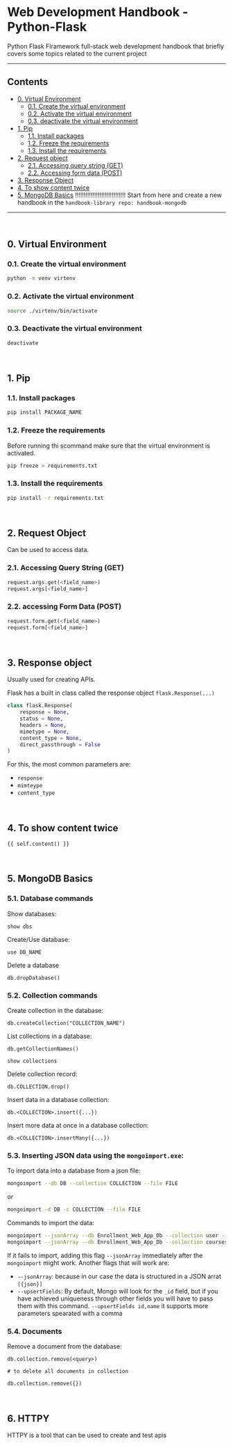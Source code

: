 # Web Development Handbook - Python-Flask
Python Flask Flramework full-stack web development handbook that briefly covers some topics related to the current project

---------------------------------------------------

## Contents
- [0. Virtual Environment](#0-virtual-environment)
    - [0.1. Create the virtual environment](#01-create-the-virtual-environment)
    - [0.2. Activate the virtual environment](#02-activate-the-virtual-environment)
    - [0.3. deactivate the virtual environment](#03-deactivate-the-virtual-environment)
- [1. Pip](#1-pip)
    - [1.1. Install packages](#11-install-packages)
    - [1.2. Freeze the requirements](#12-freeze-the-requirements)
    - [1.3. Install the requirements](#13-install-the-requirements)
- [2. Request object](#2-request-object)
    - [2.1. Accessing query string (GET)](#21-accessing-query-string-get)
    - [2.2. Accessing form data (POST)](#22-accessing-form-data-post)
- [3. Response Object](#3-response-object)
- [4. To show content twice](#4-to-show-content-twice)
- [5. MongoDB Basics](#5-mongodb-basics) !!!!!!!!!!!!!!!!!!!!!!!!!!!!! Start from here and create a new handbook in the `handbook-library repo: handbook-mongodb`


---------------------------------------------------

<br>

## 0. Virtual Environment

### 0.1. Create the virtual environment

```sh
python -m venv virtenv
```

### 0.2. Activate the virtual environment

```sh
source ./virtenv/bin/activate
```

### 0.3. Deactivate the virtual environment

```sh
deactivate
```

<br>

## 1. Pip

### 1.1. Install packages

```sh
pip install PACKAGE_NAME
```

### 1.2. Freeze the requirements
Before running thi scommand make sure that the virtual environment is activated.

```sh
pip freeze > requirements.txt
```

### 1.3. Install the requirements 

```sh
pip install -r requirements.txt
```

<br>

## 2. Request Object
Can be used to access data.

### 2.1. Accessing Query String (GET)

```py
request.args.get(<field_name>)
request.args[<field_name>]
```

### 2.2. accessing Form Data (POST)

```py
request.form.get(<field_name>)
request.form[<field_name>]
```

<br>

## 3. Response object
Usually used for creating APIs. 

Flask has a built in class called the response object `flask.Response(...)`

```py
class flask.Response(
    response = None,
    status = None,
    headers = None, 
    mimetype = None, 
    content_type = None,
    direct_passthrough = False
)
```

For this, the most common parameters are:
- `response`
- `mimteype`
- `content_type`

<br>

## 4. To show content twice

```jinja2
{{ self.content() }}
```

<br>

## 5. MongoDB Basics

### 5.1. Database commands 
Show databases:

```
show dbs
```

Create/Use database:

```
use DB_NAME
```

Delete a database

```
db.dropDatabase()
```

### 5.2. Collection commands
Create collection in the database:

```
db.createCollection("COLLECTION_NAME")
```

List collections in a database:

```
db.getCollectionNames()

show collections
```

Delete collection record:

```
db.COLLECTION.drop()
```

Insert data in a database collection:

```
db.<COLLECTION>.insert({...})
```

Insert more data at once in a database collection:

```
db.<COLLECTION>.insertMany({...})
```

### 5.3. Inserting JSON data using the `mongoimport.exe`:
To import data into a database from a json file:

```sh
mongoimport --db DB --collection COLLECTION --file FILE
```

or

```sh
mongoimport -d DB -c COLLECTION --file FILE
```

Commands to import the data:

```sh
mongoimport --jsonArray --db Enrollment_Web_App_Db --collection user --upsertFields user_id  --file ./models/users.json 
mongoimport --jsonArray --db Enrollment_Web_App_Db --collection courses --upsertFields courceID  --file ./models/courses.json 
```

If it fails to import, adding this flag `--jsonArray` immediately after the `mongoimport` might work.
Another flags that will work are:
- `--jsonArray`: because in our case the data is structured in a JSON arrat `[{json}]`
- `--upsertFields`: By default, Mongo will look for the `_id` field, but if you have achieved uniqueness through other fields you will have to pass them with this command. `--upsertFields id,name` it supports more parameters spearated with a comma

### 5.4. Documents
Remove a document from the database:

```
db.collection.remove(<query>)

# to delete all documents in collection

db.collection.remove({})
```

<br>

## 6. HTTPY
HTTPY is a tool that can be used to create and test apis